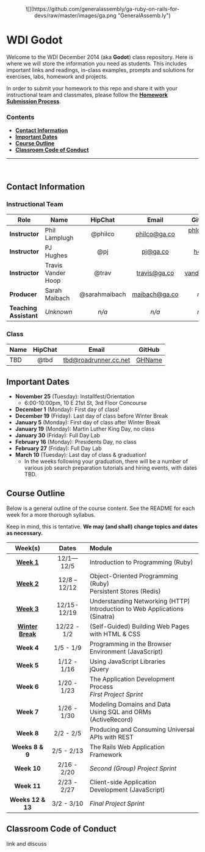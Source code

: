 <center>
![](https://github.com/generalassembly/ga-ruby-on-rails-for-devs/raw/master/images/ga.png "GeneralAssemb.ly")
</center>

# WDI Godot

Welcome to the WDI December 2014 (aka **Godot**) class repository. Here is where we will store the information you need as students. This includes important links and readings, in-class examples, prompts and solutions for exercises, labs, homework and projects.

In order to submit your homework to this repo and share it with your instructional team and classmates, please follow the **[Homework Submission Process](homework_submission_process.md)**.


### Contents

- [**Contact Information**](#contact-information)
- [**Important Dates**](#important-dates)
- [**Course Outline**](#course-outline)
- [**Classroom Code of Conduct**](#coc)

---

<br>

## Contact Information

### Instructional Team

| Role                   | Name               | HipChat       | Email         | GitHub |
|------------------------|--------------------|:-------------:|:-------------:|:------:|
| **Instructor**         | Phil Lamplugh      | @philco       | philco@ga.co  | [phlco](https://github.com/phlco) (**no i!**) |
| **Instructor**         | PJ Hughes          | @pj           | pj@ga.co      | [h4w5](https://github.com/h4w5) |
| **Instructor**         | Travis Vander Hoop | @trav         | travis@ga.co  | [vanderhoop](https://github.com/vanderhoop) |
| **Producer**           | Sarah Maibach      | @sarahmaibach | maibach@ga.co | *n/a* |
| **Teaching Assistant** | *Unknown*          | *n/a*         | *n/a*         | *n/a* |

### Class

| Name               | HipChat       | Email         | GitHub |
|--------------------|:-------------:|:-------------:|:------:|
| TBD | @tbd | tbd@roadrunner.cc.net | [GHName](https:://github.com/GHName) |

## Important Dates

- **November 25** (Tuesday): Installfest/Orientation
  - 6:00-10:00pm, 10 E 21st St, 3rd Floor Concourse
- **December 1** (Monday): First day of class!
- **December 19** (Friday): Last day of class before Winter Break
- **January 5** (Monday): First day of class after Winter Break
- **January 19** (Monday): Martin Luther King Day, no class
- **January 30** (Friday): Full Day Lab
- **February 16** (Monday): Presidents Day, no class
- **February 27** (Friday): Full Day Lab
- **March 10** (Tuesday): Last day of class & graduation!
  - In the weeks following your graduation, there will be a number of various job search preparation tutorials and hiring events, with dates TBD.

## Course Outline

Below is a general outline of the course content. See the README for each week for a more thorough syllabus.

Keep in mind, this is tentative. **We may (and shall) change topics and dates as necessary.**

| Week(s) | Dates | Module |
|:-------:|:-----:|:-------|
| **[Week 1](w01/README.md)** | 12/1&mdash;12/5   | Introduction to Programming (Ruby) |
| **[Week 2](w02/README.md)** | 12/8 &ndash; 12/12  | Object-Oriented Programming (Ruby)<br>Persistent Stores (Redis) |
| **[Week 3](w03/README.md)** | 12/15-12/19 | Understanding Networking (HTTP)<br>Introduction to Web Applications (Sinatra) |
| **[Winter Break](winter_break_module/README.md)** | 12/22 - 1/2 | (Self-Guided) Building Web Pages with HTML & CSS |
| **Week 4** | 1/5 - 1/9     | Programming in the Browser Environment (JavaScript)|
| **Week 5** | 1/12 - 1/16   | Using JavaScript Libraries<br>jQuery |
| **Week 6** | 1/20 - 1/23   | The Application Development Process<br>*First Project Sprint* |
| **Week 7** | 1/26 - 1/30 | Modeling Domains and Data<br>Using SQL and ORMs (ActiveRecord)|
| **Week 8** | 2/2 - 2/5 | Producing and Consuming Universal APIs with REST |
| **Weeks 8 & 9** | 2/5 - 2/13 | The Rails Web Application Framework |
| **Week 10** | 2/16 - 2/20 | *Second (Group) Project Sprint* |
| **Week 11** | 2/23 - 2/27 | Client-side Application Development (JavaScript) |
| **Weeks 12 & 13** | 3/2 - 3/10 | *Final Project Sprint* |

## Classroom Code of Conduct <a id="coc"></a>

link and discuss
